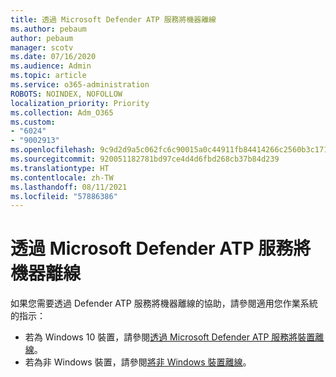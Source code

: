 ```yaml
---
title: 透過 Microsoft Defender ATP 服務將機器離線
ms.author: pebaum
author: pebaum
manager: scotv
ms.date: 07/16/2020
ms.audience: Admin
ms.topic: article
ms.service: o365-administration
ROBOTS: NOINDEX, NOFOLLOW
localization_priority: Priority
ms.collection: Adm_O365
ms.custom:
- "6024"
- "9002913"
ms.openlocfilehash: 9c9d2d9a5c062fc6c90015a0c44911fb84414266c2560b3c17116a42d8a58df5
ms.sourcegitcommit: 920051182781bd97ce4d4d6fbd268cb37b84d239
ms.translationtype: HT
ms.contentlocale: zh-TW
ms.lasthandoff: 08/11/2021
ms.locfileid: "57886386"
---
```

# <a name="offboarding-machines-from-the-microsoft-defender-atp-service"></a>透過 Microsoft Defender ATP 服務將機器離線

如果您需要透過 Defender ATP 服務將機器離線的協助，請參閱適用您作業系統的指示：  

- 若為 Windows 10 裝置，請參閱[透過 Microsoft Defender ATP 服務將裝置離線](https://docs.microsoft.com/windows/security/threat-protection/microsoft-defender-atp/offboard-machines#offboard-windows-10-devices)。
- 若為非 Windows 裝置，請參閱[將非 Windows 裝置離線](https://docs.microsoft.com/windows/security/threat-protection/microsoft-defender-atp/configure-endpoints-non-windows#offboard-non-windows-devices)。